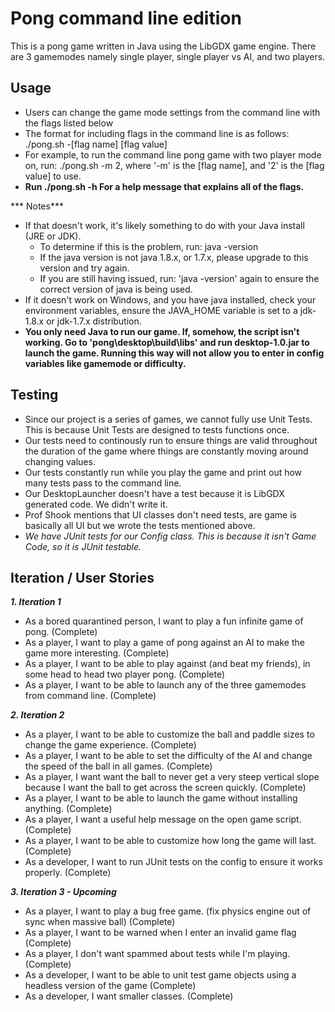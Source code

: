 # Pong command line edition
This is a pong game written in Java using the LibGDX game engine. There are 3 gamemodes namely single player, single player vs AI, and two players. 




## Usage 
- Users can change the game mode settings from the command line with the flags listed below 
- The format for including flags in the command line is as follows: ./pong.sh -[flag name] [flag value]
- For example, to run the command line pong game with two player mode on, run: ./pong.sh -m 2, where '-m' is the [flag name], and '2' is the [flag value] to use. 
- **Run ./pong.sh -h For a help message that explains all of the flags.**

*** Notes***
- If that doesn't work, it's likely something to do with your Java install (JRE or JDK).
    - To determine if this is the problem, run: java -version
    - If the java version is not java 1.8.x, or 1.7.x, please upgrade to this version and try again.
    - If you are still having issued, run: 'java -version' again to ensure the correct version of java is being used.
- If it doesn't work on Windows, and you have java installed, check your environment variables, ensure the JAVA_HOME variable is set to a jdk-1.8.x or jdk-1.7.x distribution. 
- **You only need Java to run our game. If, somehow, the script isn't working. Go to 'pong\desktop\build\libs' and run desktop-1.0.jar to launch the game. Running this way will not allow you to enter in config variables like gamemode or difficulty.** 
            
## Testing
- Since our project is a series of games, we cannot fully use Unit Tests. This is because Unit Tests are designed to tests functions once.
- Our tests need to continously run to ensure things are valid throughout the duration of the game where things are constantly moving around changing values. 
- Our tests constantly run while you play the game and print out how many tests pass to the command line. 
- Our DesktopLauncher doesn't have a test because it is LibGDX generated code. We didn't write it. 
- Prof Shook mentions that UI classes don't need tests, are game is basically all UI but we wrote the tests mentioned above. 
- *We have JUnit tests for our Config class. This is because it isn't Game Code, so it is JUnit testable.*

## Iteration / User Stories
***1. Iteration 1***
- As a bored quarantined person, I want to play a fun infinite game of pong. (Complete)
- As a player, I want to play a game of pong against an AI to make the game more interesting. (Complete)
- As a player, I want to be able to play against (and beat my friends), in some head to head two player pong. (Complete)
- As a player, I want to be able to launch any of the three gamemodes from command line. (Complete)


***2. Iteration 2***
- As a player, I want to be able to customize the ball and paddle sizes to change the game experience. (Complete)
- As a player, I want to be able to set the difficulty of the AI and change the speed of the ball in all games. (Complete)
- As a player, I want want the ball to never get a very steep vertical slope because I want the ball to get across the screen quickly. (Complete)
- As a player, I want to be able to launch the game without installing anything. (Complete) 
- As a player, I want a useful help message on the open game script. (Complete)
- As a player, I want to be able to customize how long the game will last. (Complete)
- As a developer, I want to run JUnit tests on the config to ensure it works properly. (Complete)

***3. Iteration 3 - Upcoming***
- As a player, I want to play a bug free game. (fix physics engine out of sync when massive ball) (Complete)
- As a player, I want to be warned when I enter an invalid game flag (Complete)
- As a player, I don't want spammed about tests while I'm playing. (Complete)
- As a developer, I want to be able to unit test game objects using a headless version of the game (Complete)
- As a developer, I want smaller classes. (Complete)

